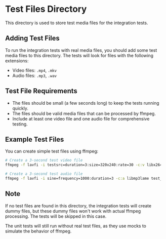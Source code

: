 # Test Files Directory

This directory is used to store test media files for the integration tests.

## Adding Test Files

To run the integration tests with real media files, you should add some test media files to this directory. The tests will look for files with the following extensions:

- Video files: `.mp4`, `.mkv`
- Audio files: `.mp3`, `.wav`

## Test File Requirements

- The files should be small (a few seconds long) to keep the tests running quickly.
- The files should be valid media files that can be processed by ffmpeg.
- Include at least one video file and one audio file for comprehensive testing.

## Example Test Files

You can create simple test files using ffmpeg:

```bash
# Create a 3-second test video file
ffmpeg -f lavfi -i testsrc=duration=3:size=320x240:rate=30 -c:v libx264 test_video.mp4

# Create a 3-second test audio file
ffmpeg -f lavfi -i sine=frequency=1000:duration=3 -c:a libmp3lame test_audio.mp3
```

## Note

If no test files are found in this directory, the integration tests will create dummy files, but these dummy files won't work with actual ffmpeg processing. The tests will be skipped in this case.

The unit tests will still run without real test files, as they use mocks to simulate the behavior of ffmpeg.
